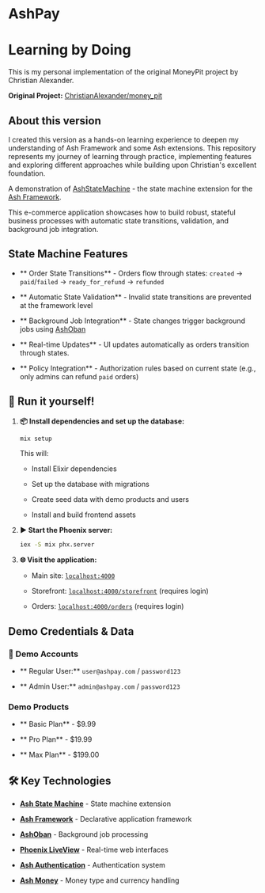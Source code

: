 # AshPay
# Learning by Doing

This is my personal implementation of the original MoneyPit project by Christian Alexander.

**Original Project:** [ChristianAlexander/money_pit](https://github.com/ChristianAlexander/money_pit)

## About this version

I created this version as a hands-on learning experience to deepen my understanding of Ash Framework and some Ash extensions. This repository represents my journey of learning through practice, implementing features and exploring different approaches while building upon Christian's excellent foundation.

A demonstration of [AshStateMachine](https://hexdocs.pm/ash_state_machine/) - the state machine extension for the [Ash Framework](https://ash-hq.org/).

This e-commerce application showcases how to build robust, stateful business processes with automatic state transitions, validation, and background job integration.

## State Machine Features

- ** Order State Transitions** - Orders flow through states: `created` → `paid`/`failed` → `ready_for_refund` → `refunded`

- ** Automatic State Validation** - Invalid state transitions are prevented at the framework level

- ** Background Job Integration** - State changes trigger background jobs using [AshOban](https://hexdocs.pm/ash_oban/)

- ** Real-time Updates** - UI updates automatically as orders transition through states.

- ** Policy Integration** - Authorization rules based on current state (e.g., only admins can refund `paid` orders)

## 🚀 Run it yourself!

1. **📦 Install dependencies and set up the database:**

   ```bash
   mix setup
   ```

   This will:

   -  Install Elixir dependencies

   -  Set up the database with migrations

   -  Create seed data with demo products and users

   -  Install and build frontend assets

2. **▶️ Start the Phoenix server:**

   ```bash
   iex -S mix phx.server
   ```

3. **🌐 Visit the application:**

   -  Main site: [`localhost:4000`](http://localhost:4000)

   -  Storefront: [`localhost:4000/storefront`](http://localhost:4000/storefront) (requires login)

   -  Orders: [`localhost:4000/orders`](http://localhost:4000/orders) (requires login)

## Demo Credentials & Data

### 👥 Demo Accounts

- ** Regular User:** `user@ashpay.com` / `password123`

- ** Admin User:** `admin@ashpay.com` / `password123`

###  Demo Products

- ** Basic Plan** - $9.99

- ** Pro Plan** - $19.99

- ** Max Plan** - $199.00

## 🛠️ Key Technologies

- **[Ash State Machine](https://hexdocs.pm/ash_state_machine/)**  - State machine extension

- **[Ash Framework](https://ash-hq.org/)**  - Declarative application framework

- **[AshOban](https://hexdocs.pm/ash_oban/)**  - Background job processing

- **[Phoenix LiveView](https://hexdocs.pm/phoenix_live_view/)**  - Real-time web interfaces

- **[Ash Authentication](https://hexdocs.pm/ash_authentication/)**  - Authentication system

- **[Ash Money](https://hexdocs.pm/ash_money/)**  - Money type and currency handling
